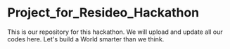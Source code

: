 # Project_for_Resideo_Hackathon
This is our repository for this hackathon. We will upload and update all our codes here.
Let's build a World smarter than we think.
